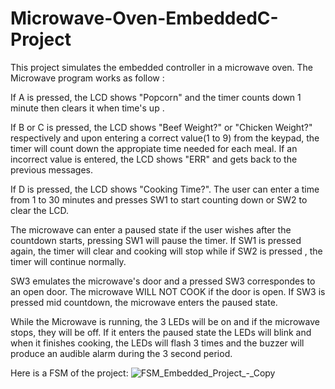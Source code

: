 # Microwave-Oven-EmbeddedC-Project
This project simulates the embedded controller in a microwave oven.
The Microwave program works as follow :

If A is pressed, the LCD shows "Popcorn" and the timer counts down 1 minute then clears it when time's up .

If B or C is pressed, the LCD shows "Beef Weight?" or "Chicken Weight?" respectively and upon entering a correct value(1 to 9) from the keypad, the timer will count down the appropiate time needed for each meal. If an incorrect value is entered, the LCD shows "ERR" and gets back to the previous messages.

If D is pressed, the LCD shows "Cooking Time?". The user can enter a time from 1 to 30 minutes and presses SW1 to start counting down or SW2 to clear the LCD.

The microwave can enter a paused state if the user wishes after the countdown starts, pressing SW1 will pause the timer. If SW1 is pressed again, the timer will clear and cooking will stop while if SW2 is pressed , the timer will continue normally.

SW3 emulates the microwave's door and a pressed SW3 correspondes to an open door. The microwave WILL NOT COOK if the door is open. If SW3 is pressed mid countdown, the microwave enters the paused state.

While the Microwave is running, the 3 LEDs will be on and if the microwave stops, they will be off. If it enters the paused state the LEDs will blink and when it finishes cooking, the LEDs will flash 3 times and the buzzer will produce an audible alarm during the 3 second period.

Here is a FSM of the project:
![FSM_Embedded_Project_-_Copy](https://user-images.githubusercontent.com/105364907/170357842-1f581765-b571-48cb-a494-724ea441c49a.png)
